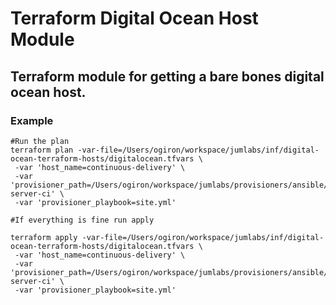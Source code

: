 # Terraform Digital Ocean Host Module #

## Terraform module for getting a bare bones digital ocean host.

### Example

```
#Run the plan
terraform plan -var-file=/Users/ogiron/workspace/jumlabs/inf/digital-ocean-terraform-hosts/digitalocean.tfvars \
 -var 'host_name=continuous-delivery' \
 -var 'provisioner_path=/Users/ogiron/workspace/jumlabs/provisioners/ansible/ansible-server-ci' \
 -var 'provisioner_playbook=site.yml'
 
#If everything is fine run apply

terraform apply -var-file=/Users/ogiron/workspace/jumlabs/inf/digital-ocean-terraform-hosts/digitalocean.tfvars \
 -var 'host_name=continuous-delivery' \
 -var 'provisioner_path=/Users/ogiron/workspace/jumlabs/provisioners/ansible/ansible-server-ci' \
 -var 'provisioner_playbook=site.yml'

```